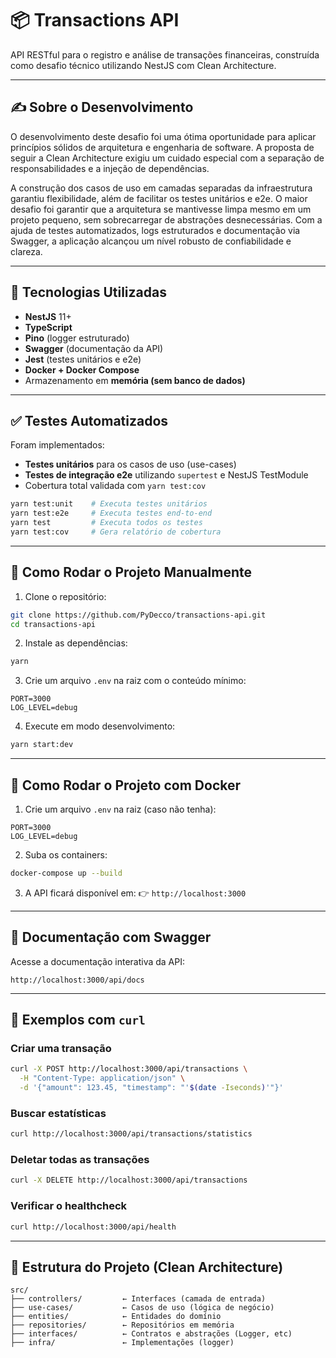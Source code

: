 # 📦 Transactions API

API RESTful para o registro e análise de transações financeiras, construída como desafio técnico utilizando NestJS com Clean Architecture.

---

## ✍️ Sobre o Desenvolvimento

O desenvolvimento deste desafio foi uma ótima oportunidade para aplicar princípios sólidos de arquitetura e engenharia de software. A proposta de seguir a Clean Architecture exigiu um cuidado especial com a separação de responsabilidades e a injeção de dependências.

A construção dos casos de uso em camadas separadas da infraestrutura garantiu flexibilidade, além de facilitar os testes unitários e e2e. O maior desafio foi garantir que a arquitetura se mantivesse limpa mesmo em um projeto pequeno, sem sobrecarregar de abstrações desnecessárias. Com a ajuda de testes automatizados, logs estruturados e documentação via Swagger, a aplicação alcançou um nível robusto de confiabilidade e clareza.

---

## 🚀 Tecnologias Utilizadas

* **NestJS** 11+
* **TypeScript**
* **Pino** (logger estruturado)
* **Swagger** (documentação da API)
* **Jest** (testes unitários e e2e)
* **Docker + Docker Compose**
* Armazenamento em **memória (sem banco de dados)**

---

## ✅ Testes Automatizados

Foram implementados:

* **Testes unitários** para os casos de uso (use-cases)
* **Testes de integração e2e** utilizando `supertest` e NestJS TestModule
* Cobertura total validada com `yarn test:cov`

```bash
yarn test:unit    # Executa testes unitários
yarn test:e2e     # Executa testes end-to-end
yarn test         # Executa todos os testes
yarn test:cov     # Gera relatório de cobertura
```

---

## 📂 Como Rodar o Projeto Manualmente

1. Clone o repositório:

```bash
git clone https://github.com/PyDecco/transactions-api.git
cd transactions-api
```

2. Instale as dependências:

```bash
yarn
```

3. Crie um arquivo `.env` na raiz com o conteúdo mínimo:

```env
PORT=3000
LOG_LEVEL=debug
```

4. Execute em modo desenvolvimento:

```bash
yarn start:dev
```

---

## 🐳 Como Rodar o Projeto com Docker

1. Crie um arquivo `.env` na raiz (caso não tenha):

```env
PORT=3000
LOG_LEVEL=debug
```

2. Suba os containers:

```bash
docker-compose up --build
```

3. A API ficará disponível em:
   👉 `http://localhost:3000`

---

## 📘 Documentação com Swagger

Acesse a documentação interativa da API:

```
http://localhost:3000/api/docs
```

---

## 🥪 Exemplos com `curl`

### Criar uma transação

```bash
curl -X POST http://localhost:3000/api/transactions \
  -H "Content-Type: application/json" \
  -d '{"amount": 123.45, "timestamp": "'$(date -Iseconds)'"}'
```

### Buscar estatísticas

```bash
curl http://localhost:3000/api/transactions/statistics
```

### Deletar todas as transações

```bash
curl -X DELETE http://localhost:3000/api/transactions
```

### Verificar o healthcheck

```bash
curl http://localhost:3000/api/health
```

---

## 🧾 Estrutura do Projeto (Clean Architecture)

```text
src/
├── controllers/         ← Interfaces (camada de entrada)
├── use-cases/           ← Casos de uso (lógica de negócio)
├── entities/            ← Entidades do domínio
├── repositories/        ← Repositórios em memória
├── interfaces/          ← Contratos e abstrações (Logger, etc)
├── infra/               ← Implementações (logger)
```
